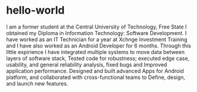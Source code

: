 # hello-world
I am a former student at the Central University of Technology, Free State I obtained my Diploma in Information Technology: Software Development.
I have worked as an IT Technician for a year at Xchnge Investment Training and I have also worked as an Android Developer for 6 months.
Through this little expirience I have integrated multiple systems to move data between layers of software stack, Tested code for robustness; executed edge case, usability, and general reliability analysis, fixed bugs and Improved application performance. Designed and built advanced Apps for Android platform, and collaborated with cross-functional teams to Define, design, and launch new features.
